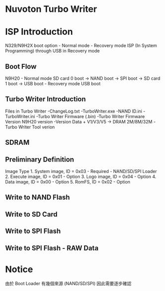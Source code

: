 # Nuvoton Turbo Writer
# ISP Introduction
N329/N9H2X boot option
    - Normal mode
    - Recovery mode
ISP (In System Programming) through USB in Recovery mode
## Boot Flow
N9H20
    - Normal mode
    SD card 0 boot -> NAND boot -> SPI boot -> SD card 1 boot -> USB boot
    - Recovery mode
    USB boot
## Turbo Writer Introduction
Files in Turbo Writer
    -ChangeLog.txt
    -TurboWriter.exe
    -NAND ID.ini
    -TurboWriter.ini
    -Turbo Writer Firmware (.bin)
    -Turbo Writer Firmware Version
        N9H20 version
        -Version Data + V1/V3/V5 -> DRAM 2M/8M/32M
    -Turbo Writer Tool verion
## SDRAM

## Preliminary Definition
Image Type
    1. System image, ID = 0x03
        - Required
        - NAND/SD/SPI Loader
    2. Execute image, ID = 0x01
        - Option
    3. Logo image, ID = 0x04
        - Option
    4. Data image, ID = 0x00
        - Option
    5. RomFS, ID = 0x02
        - Option

## Write to NAND Flash
## Write to SD Card
## Write to SPI Flash
## Write to SPI Flash - RAW Data

# Notice
由於 Boot Loader 有幾個來源 (NAND/SD/SPI) 因此需要逐步確認
    
      